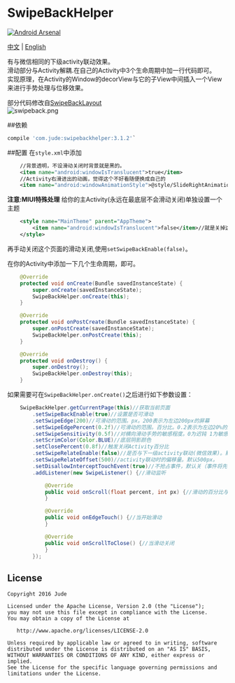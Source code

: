 # SwipeBackHelper  
[![Android Arsenal](https://img.shields.io/badge/Android%20Arsenal-SwipeBackHelper-green.svg?style=true)](https://android-arsenal.com/details/1/3611)  

[中文](https://github.com/Jude95/SwipeBackHelper/blob/master/README_ch.md) | [English](https://github.com/Jude95/SwipeBackHelper/blob/master/README.md)

有与微信相同的下级activity联动效果。  
滑动部分与Activity解耦.在自己的Activity中3个生命周期中加一行代码即可。  
实现原理，在Activity的Window的decorView与它的子View中间插入一个View来进行手势处理与位移效果。  

部分代码修改自[SwipeBackLayout](https://github.com/ikew0ng/SwipeBackLayout)  
![swipeback.png](swipeback.gif)

##依赖
```groovy
compile 'com.jude:swipebackhelper:3.1.2'`
```
##配置
在`style.xml`中添加
```xml
    //背景透明，不设滑动关闭时背景就是黑的。
    <item name="android:windowIsTranslucent">true</item>
    //Activity右滑进出的动画，觉得这个不好看随便换成自己的
    <item name="android:windowAnimationStyle">@style/SlideRightAnimation</item>
```
**注意:MIUI特殊处理**  给你的主Activity(永远在最底层不会滑动关闭)单独设置一个主题
```xml
    <style name="MainTheme" parent="AppTheme">
        <item name="android:windowIsTranslucent">false</item>//就是关掉这个Activity的透明背景
    </style>
```
再手动关闭这个页面的滑动关闭,使用`setSwipeBackEnable(false)`。

在你的Activity中添加一下几个生命周期，即可。
```java
    @Override
    protected void onCreate(Bundle savedInstanceState) {
        super.onCreate(savedInstanceState);
        SwipeBackHelper.onCreate(this);
    }

    @Override
    protected void onPostCreate(Bundle savedInstanceState) {
        super.onPostCreate(savedInstanceState);
        SwipeBackHelper.onPostCreate(this);
    }

    @Override
    protected void onDestroy() {
        super.onDestroy();
        SwipeBackHelper.onDestroy(this);
    }
```
如果需要可在`SwipeBackHelper.onCreate()`之后进行如下参数设置：
```java
    SwipeBackHelper.getCurrentPage(this)//获取当前页面
        .setSwipeBackEnable(true)//设置是否可滑动
        .setSwipeEdge(200)//可滑动的范围。px。200表示为左边200px的屏幕
        .setSwipeEdgePercent(0.2f)//可滑动的范围。百分比。0.2表示为左边20%的屏幕
        .setSwipeSensitivity(0.5f)//对横向滑动手势的敏感程度。0为迟钝 1为敏感
        .setScrimColor(Color.BLUE)//底层阴影颜色
        .setClosePercent(0.8f)//触发关闭Activity百分比
        .setSwipeRelateEnable(false)//是否与下一级activity联动(微信效果)。默认关
        .setSwipeRelateOffset(500)//activity联动时的偏移量。默认500px。
        .setDisallowInterceptTouchEvent(true)//不抢占事件，默认关（事件将先由子View处理再由滑动关闭处理）
        .addListener(new SwipeListener() {//滑动监听

            @Override
            public void onScroll(float percent, int px) {//滑动的百分比与距离
            }

            @Override
            public void onEdgeTouch() {//当开始滑动
            }

            @Override
            public void onScrollToClose() {//当滑动关闭
            }
        });
```
License
-------

    Copyright 2016 Jude

    Licensed under the Apache License, Version 2.0 (the "License");
    you may not use this file except in compliance with the License.
    You may obtain a copy of the License at

       http://www.apache.org/licenses/LICENSE-2.0

    Unless required by applicable law or agreed to in writing, software
    distributed under the License is distributed on an "AS IS" BASIS,
    WITHOUT WARRANTIES OR CONDITIONS OF ANY KIND, either express or implied.
    See the License for the specific language governing permissions and
    limitations under the License.

